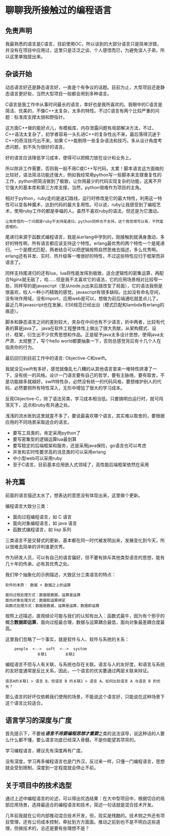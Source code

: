 # 聊聊我所接触过的编程语言


## 免责声明
我最熟悉的语言是C语言，目前使用OC，所以谈到的大部分语言只是简单涉猎，并没有在项目中应用过，这里只是泛泛之谈、个人感悟而已，为避免误人子弟，所以这里单独提出来。

## 杂谈开始
动态语言好还是静态语言好，一直是个有争议的话题。目前为止，大型项目还是静态语言更好些，当然大型项目一般都会用到多种语言。

C语言是我工作中从事时间最长的语言，幸好也是我所喜欢的。我眼中的C语言是简洁、优美的，不像C++太复杂，太多的特性。不过C语言有两个比较严重的问题：标准库支撑太弱和野指针。

这方面C++做的能好点儿，有模板库，内存泄露问题有局部解决方法，不过，C++语法太复杂了，初学者容易一头扎进C++的复杂性出不来，最后落得沉迷于C++的奇淫技巧出不来。如果 C++能剔除一些复杂语法和技巧，多从设计角度考虑问题，到不失为很好的语言。

好的语言应该降低学习成本，使得可以把精力放在设计和业务上。

所以除非工作需要，否则我一般不用C或C++写代码，太累！脚本语言这方面做的比较好，语法简洁功能还强大，例如我经常用python写一些脚本来支撑重复性的工作，python把简洁做到了极致，让你用最少的代码实现复杂的功能，这离不开它强大的基本库和第三方库支撑。当然，python很难作为项目的主角。

相对于python，ruby走的是迷幻路线，运行时修改是它的最大特性，利用这一特性可以变各种魔术，达到代码的最大复用性。可以说，ruby让我感受到了编程艺术，使用ruby工作的都是幸福的人。虽然不喜欢ruby的语法，但还是为它激动。

	让我奇怪的一个问题是ruby不支持尾递归，python同样也不支持，这个我觉得可以有，不然蛮遗憾的。

尾递归来源于函数式编程语言，我是从erlang中学到的，刚接触到就满身激动，多好的特性啊，所有语言都应该支持这个特性。erlang最优秀的两个特性一个是尾递归，一个是模式匹配，两者结合可以把逻辑按照自然思维去描述，多么优秀啊。erlang还有并发、实时、热升级等一堆很好的特性，不过这些特性应归于框架而非语言了。

同样支持尾递归的还有lua，lua将性能发挥到极致，适合逻辑性的密集运算，再配合Nginx就无敌了，哈……但是我不太喜欢它的语法，它的应用场景相对比较窄一些，同样窄的是javascript（至从node.js出来后就改变了局面），它的语法我倒是很喜欢，给人一种小巧精致的感觉。javascript有很多缺陷，比如没有命名空间，没有块作用域，没有import，应用web是可以，想做为前后端通吃就差点儿了，最近几年javascript也在发展，ES6规范已经出台（模式匹配和lambda有erlang的痕迹）。

脚本和静态语言之间的差别较大，夹杂在中间也有不少语言，折中两者，比较有代表的算是java了。
java在软件工程整体性上做出了很大贡献，从架构模式、设计、框架，衍生出不少优秀思想和作品。正是赋予java太多设计思想，使得java太严肃、太规整了，写个hello world都要抽象一下，否则总感觉背后有十几个人在指责你的行为。

最后回归到目前工作中的语言: Objective-C和swift。

我就没见swift有多好，感觉就像乱七八糟的从其他语言拿来一堆特性拼凑了一下，没有统一的风格。设计一门语言要有自己的哲学，要有主脉络，要有取舍，不是功能越多就越好。swift特性杂，必然没有统一的代码风格，要想维护别人的代码，必然要把所有特性深入，无形中增加了很大的学习成本。

反观Objective-C，除了语法另类，学习成本相当低。只要搞明白运行时，就可闯荡天下，这点和ruby有共通之处。

浅浅的流水账到这里就差不多了，要说最喜欢哪个语言，其实难以取舍的，要根据应用的不同场景采取适合的语言。

* 要写工具类的，肯定采用python了
* 要写密集型的逻辑运算lua最划算
* 要写稳定的后端框架和服务，还是采用java保险，go语言也可以考虑
* 并发和实时性要求高的消息类的可以采用erlang
* 中小型web可以采用ruby
* 至于C语言，目前基本应用嵌入式领域了，高性能后端框架依然在采用

## 补充篇

前面的语言描述太水了，想表达的意思没有体现出来，这里做个更新。

编程语言大致分三类：

- 面向过程编程语言，如 C 语言
- 面向对象编程语言，如 java 语言
- 函数式编程语言，如 lisp 系列

三类语言不是交替式的更新，基本都在同一时代被发明出来，发展变化到今天，所以很难去简单的评判谁更优秀。

作为研发人员，可以有自己的语言偏好，但不要有排斥其他类型语言的思想，能有几十年的传承，必有其优秀之处。

我们举个抽象化的示例描述，大致区分三类语言的特点：

```
软件的本质： 数据 + 数据之上的运算

面向过程处理方式：数据是数据，运算是运算
面向对象处理方式：数据和运算绑定
函数式处理方式：数据是数据，运算是运算，数据即运算
```

按照上述描述，直观结论可能与我们的认知有出入：函数式最牛，因为有个邪乎的概念**数据即运算**，面向过程最合理，数据与运算耦合最低，面向对象最差耦合度最高。

这里我们忽略了一个事实，就是软件与人、软件与系统的关系：

```
	people  <-->  soft  <-->  systom
			  关联1        关联2
```

编程语言不但与人有关联，与系统也存在关联。语言与人的友好度，和语言与系统的友好度通常是反比关系，因此，一个语言的优劣要通过两层关联来辩证。

```
语言A的关联1 > 语言 B，但语言 B 的关联2 > 语言 A，如何比较语言 A 与语言 B 的优劣？
```

那么语言的好坏仅依赖我们使用的场景，不能说这个语言好，只能说在这种场景下这个语言比较适合。

## 语言学习的深度与广度

首先提示下，不要被***语言不用要编程思想才重要***之类的说法误导，说这种话的人要么什么都不懂，要么语言功底已经深入骨髓，不是你能望其项背的。

学习编程语言，建议先有深度再有广度。

没有深度，学习再多编程语言也是门外汉，反过来一样，只懂一门编程语言，思想就会受到限制，深度到一定程度就会停止不前。

## 关于项目中的技术选型

通过上述中编程语言的论述，可以得出优选结果：在大中型项目中，根据切合的局部应用场景，选择最适合的编程语言和技术，简述一句话就是混合技术开发。

几年前我就在公司内部推动混合技术开发，但，现实是残酷的。技术侧之外还有项目管理，还有公司成本控制，牵扯到方方面面。推动之前到也不是不明白这些道理，但做技术的，总还是要有些理想不是？





